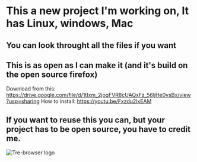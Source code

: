 <h1>This a new project I'm working on, 
It has Linux, windows, Mac</h1>
<h2>You can look throught all the files if you want</h2>

<h2>This is as open as I can make it (and it's build on the open source firefox)</h2>


Download from this: https://drive.google.com/file/d/1tIxm_2jogFVR8cUAQxFz_56ljHe0vsBx/view?usp=sharing
How to install: https://youtu.be/Fxzdu2lxEAM


<h2>If you want to reuse this you can, but your project has to be open source, you have to credit me.</h2>


![Tre-browser logo](https://github.com/Tre-brock/Tre-Browser/assets/152460754/c5130363-1137-4104-98bb-b01507b495a1)
